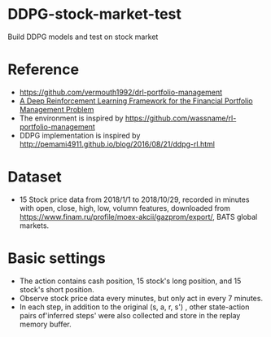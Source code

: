 # DDPG-stock-market-test
Build DDPG models and test on stock market

# Reference
* https://github.com/vermouth1992/drl-portfolio-management
* [A Deep Reinforcement Learning Framework for the Financial Portfolio Management Problem](https://arxiv.org/abs/1706.10059)
* The environment is inspired by https://github.com/wassname/rl-portfolio-management
* DDPG implementation is inspired by http://pemami4911.github.io/blog/2016/08/21/ddpg-rl.html

# Dataset
* 15 Stock price data from 2018/1/1 to 2018/10/29, recorded in minutes with open, close, high, low, volumn features, downloaded from https://www.finam.ru/profile/moex-akcii/gazprom/export/, BATS global markets.

# Basic settings
* The action contains cash position, 15 stock's long position, and 15 stock's short position.
* Observe stock price data every minutes, but only act in every 7 minutes.
* In each step, in addition to the original (s, a, r, s') , other state-action pairs of'inferred steps' were also collected and store in     the replay memory buffer.

